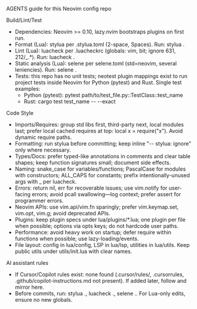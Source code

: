 AGENTS guide for this Neovim config repo

Build/Lint/Test
- Dependencies: Neovim >= 0.10, lazy.nvim bootstraps plugins on first run.
- Format (Lua): stylua per .stylua.toml (2-space, Spaces). Run: stylua .
- Lint (Lua): luacheck per .luacheckrc (globals: vim, bit; ignore 631, 212/_.*). Run: luacheck .
- Static analysis (Lua): selene per selene.toml (std=neovim, several leniencies). Run: selene .
- Tests: this repo has no unit tests; neotest plugin mappings exist to run project tests inside Neovim for Python (pytest) and Rust. Single test examples:
  - Python (pytest): pytest path/to/test_file.py::TestClass::test_name
  - Rust: cargo test test_name -- --exact

Code Style
- Imports/Requires: group std libs first, third-party next, local modules last; prefer local cached requires at top: local x = require("x"). Avoid dynamic require paths.
- Formatting: run stylua before committing; keep inline "-- stylua: ignore" only where necessary.
- Types/Docs: prefer typed-like annotations in comments and clear table shapes; keep function signatures small; document side effects.
- Naming: snake_case for variables/functions; PascalCase for modules with constructors; ALL_CAPS for constants; prefix intentionally-unused args with _ per luacheck.
- Errors: return nil, err for recoverable issues; use vim.notify for user-facing errors; avoid pcall swallowing—log context; prefer assert for programmer errors.
- Neovim APIs: use vim.api/vim.fn sparingly; prefer vim.keymap.set, vim.opt, vim.g; avoid deprecated APIs.
- Plugins: keep plugin specs under lua/plugins/*.lua; one plugin per file when possible; options via opts keys; do not hardcode user paths.
- Performance: avoid heavy work on startup; defer require within functions when possible; use lazy-loading/events.
- File layout: config in lua/config, LSP in lua/lsp, utilities in lua/utils. Keep public utils under utils/init.lua with clear names.

AI assistant rules
- If Cursor/Copilot rules exist: none found (.cursor/rules/, .cursorrules, .github/copilot-instructions.md not present). If added later, follow and mirror here.
- Before commits, run: stylua ., luacheck ., selene .. For Lua-only edits, ensure no new globals.
